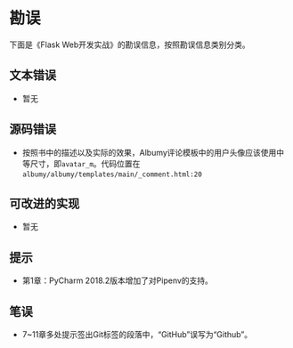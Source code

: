 # 勘误

下面是《Flask Web开发实战》的勘误信息，按照勘误信息类别分类。

## 文本错误

* 暂无

## 源码错误

* 按照书中的描述以及实际的效果，Albumy评论模板中的用户头像应该使用中等尺寸，即`avatar_m`。代码位置在`albumy/albumy/templates/main/_comment.html:20`

## 可改进的实现

* 暂无

## 提示

* 第1章：PyCharm 2018.2版本增加了对Pipenv的支持。

## 笔误

* 7~11章多处提示签出Git标签的段落中，“GitHub”误写为“Github”。

